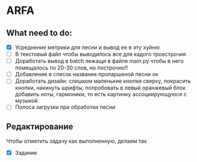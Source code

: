 # ARFA

## What need to do:
- [x] Усреднение метрики для песни и вывод ее в эту хуйню
- [ ] В текстовый файл чтобы выводилось все для кадого троестрочия
- [ ] Доработать вывод в batch лежащи в файле main.py чтобы в него помещалось по 20-30 слов, но построчно!!
- [ ] Добавление в список название пропаршеной песни ок
- [ ] Доработать дизайн: слишком маленькие кнопки сверху, покрасить кнопки, накинуть шрифты, попробовать в левый оранжевый блок добавить ноты, гармоники, то есть картинку ассоциирующуюся с музыкой
- [ ] Полоса загрузки при обработки песни

## Редактирование
Чтобы отметить задачу как выполненную, делаем так
- [x] Задание


